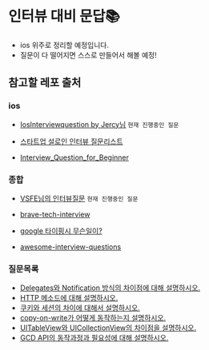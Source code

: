 # 인터뷰 대비 문답📚
- ios 위주로 정리할 예정입니다.
- 질문이 다 떨어지면 스스로 만들어서 해볼 예정!
## 참고할 레포 출처
### ios
- [IosInterviewquestion by Jercy님](https://github.com/JeaSungLEE/iOSInterviewquestions) `현재 진행중인 질문`

- [스타트업 설로인 인터뷰 질문리스트](https://github.com/sirloin-dev/meatplatform/blob/master/job-description/interview-questions.adoc#interview-questions-iOS)  

- [Interview_Question_for_Beginner](https://github.com/JaeYeopHan/Interview_Question_for_Beginner/tree/master/iOS) 

### 종합

- [VSFE님의 인터뷰질문](https://github.com/VSFe/Tech-Interview) `현재 진행중인 질문`

- [brave-tech-interview](https://github.com/brave-people/brave-tech-interview)

- [google 타이핑시 무슨일이?](https://github.com/alex/what-happens-when)

- [awesome-interview-questions](https://github.com/DopplerHQ/awesome-interview-questions)

### 질문목록

- [Delegates와 Notification 방식의 차이점에 대해 설명하시오.](https://github.com/AKAPUCH/github-is-god/issues/1)
- [HTTP 메소드에 대해 설명하시오.](https://github.com/AKAPUCH/github-is-god/issues/2)
- [쿠키와 세션의 차이에 대해서 설명하시오.](https://github.com/AKAPUCH/github-is-god/issues/3)
- [copy-on-write가 어떻게 동작하는지 설명하시오.](https://github.com/AKAPUCH/github-is-god/issues/4)
- [UITableView와 UICollectionView의 차이점을 설명하시오.](https://github.com/AKAPUCH/github-is-god/issues/5)
- [GCD API의 동작과정과 필요성에 대해 설명하시오.](https://github.com/AKAPUCH/github-is-god/issues/6)
